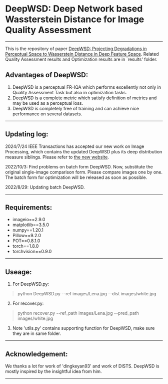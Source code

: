 # DeepWSD: Deep Network based Wassterstein Distance for Image Quality Assessment
----------------------------
This is the repository of paper [DeepWSD: Projecting Degradations in Perceptual Space to Wasserstein Distance in Deep Feature Space](https://arxiv.org/abs/2208.03323v1). Related Quality Assessment results and Optimization results are in `results' folder.

## Advantages of DeepWSD:
1. DeepWSD is a perceptual FR-IQA which performs excellently not only in Quality Assessment Task but also in optimization tasks.
2. DeepWSD is a complete metric which satisfy definition of metrics and may be used as a perceptual loss.
3. DeepWSD is completely free of training and can achieve nice performance on several datasets.

-----------------------------
## Updating log:
2024/7/24  IEEE Transactions has accepted our new work on Image Processing, which contains the updated DeepWSD plus its deep distribution measure siblings. Please refer to [the new website](https://github.com/Buka-Xing/Deep-network-based-distribution-measures-for-full-reference-image-quality-assessment).

2022/10/3: Find problems on batch form DeepWSD. Now, substitute the original single-image comparison form. Please compare images one by one.
The batch form for optimization will be released as soon as possible.

2022/8/29: Updating batch DeepWSD.

-----------------------------
## Requirements:
- imageio==2.9.0
- matplotlib==3.5.0
- numpy==1.20.1
- Pillow==9.2.0
- POT==0.8.1.0
- torch==1.8.0
- torchvision==0.9.0

------------------------------

## Useage:
1. For DeepWSD.py:
>python DeepWSD.py --ref images/Lena.jpg --dist images/white.jpg

2. For recover.py:
>python recover.py --ref_path images/Lena.jpg --pred_path images/white.jpg

3. Note 'utils.py' contains supporting function for DeepWSD, make sure they are in same folder. 

------------------------------

## Acknowledgement:
We thanks a lot for work of 'dingkeyan93' and work of DISTS. DeepWSD is mostly inspired by the insightful idea from him.  

------------------------------
